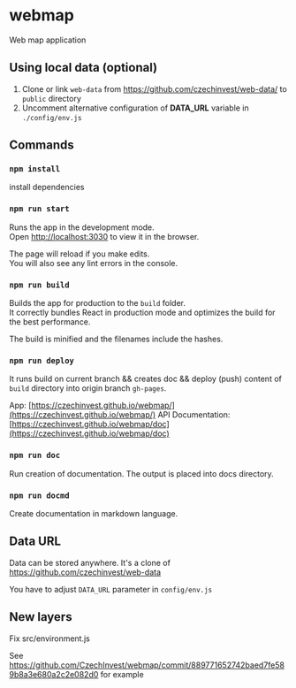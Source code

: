 # webmap
Web map application

## Using local data (optional)

1. Clone or link `web-data` from https://github.com/czechinvest/web-data/ to
`public` directory
2. Uncomment alternative configuration of **DATA_URL** variable in `./config/env.js`

## Commands

### `npm install`

install dependencies

### `npm run start`

Runs the app in the development mode.<br>
Open [http://localhost:3030](http://localhost:3030) to view it in the browser.

The page will reload if you make edits.<br>
You will also see any lint errors in the console.


### `npm run build`

Builds the app for production to the `build` folder.<br>
It correctly bundles React in production mode and optimizes the build for the best performance.

The build is minified and the filenames include the hashes.<br>

### `npm run deploy`

It runs build on current branch && creates doc && deploy (push) content of ```build``` directory into origin branch ```gh-pages```.

App: [https://czechinvest.github.io/webmap/](https://czechinvest.github.io/webmap/)
API Documentation: [https://czechinvest.github.io/webmap/doc](https://czechinvest.github.io/webmap/doc)


### `npm run doc`

Run creation of documentation.
The output is placed into docs directory.<br>

### `npm run docmd`

Create documentation in markdown language.<br>

## Data URL

Data can be stored anywhere. It's a clone of
https://github.com/czechinvest/web-data

You have to adjust `DATA_URL` parameter in `config/env.js`

## New layers

Fix src/environment.js

See
https://github.com/CzechInvest/webmap/commit/889771652742baed7fe589b8a3e680a2c2e082d0
for example
